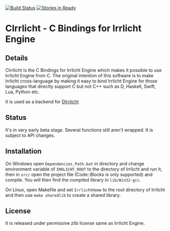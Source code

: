 [![Build Status](https://travis-ci.org/Artistic-Games/CIrrlicht.png?branch=master)](https://travis-ci.org/Artistic-Games/CIrrlicht)
[![Stories in Ready](https://badge.waffle.io/Artistic-Games/CIrrlicht.png?label=ready&title=Ready)](https://waffle.io/Artistic-Games/CIrrlicht)

CIrrlicht - C Bindings for Irrlicht Engine
==========================================

Details
-------

CIrrlicht is the C Bindings for Irrlicht Engine which makes it possible to use Irrlicht Engine from C. The original intention of this software is to make Irrlicht cross-language by making it easy to bind Irrlicht Engine for those languages that directly support C but not C++ such as D, Haskell, Swift, Lua, Python etc.

It is used as a backend for [DIrrlicht](https://github.com/Artistic-Games/DIrrlicht)

Status
------

It's in very early beta stage. Several functions still aren't wrapped. It is subject to API changes.

Installation
------------

On Windows open `Dependencies_Path.bat` in directory and change environment variable of `IRRLICHT_ROOT` to the directory of Irrlicht and run it, then in `src/` open the project file (Code::Blocks is only supported) and compile. You will then find the compiled library in `lib/Win32-gcc`.

On Linux, open Makefile and set `IrrlichtHome` to the root directory of Irrlicht and then use `make sharedlib` to create a shared library.

License
-------

It is released under permissive zlib license same as Irrlicht Engine.
